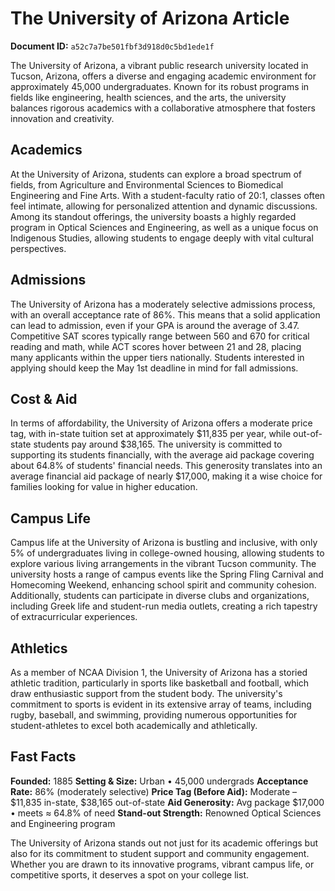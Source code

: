 # The University of Arizona Article

**Document ID:** `a52c7a7be501fbf3d918d0c5bd1ede1f`

The University of Arizona, a vibrant public research university located in Tucson, Arizona, offers a diverse and engaging academic environment for approximately 45,000 undergraduates. Known for its robust programs in fields like engineering, health sciences, and the arts, the university balances rigorous academics with a collaborative atmosphere that fosters innovation and creativity.

## Academics
At the University of Arizona, students can explore a broad spectrum of fields, from Agriculture and Environmental Sciences to Biomedical Engineering and Fine Arts. With a student-faculty ratio of 20:1, classes often feel intimate, allowing for personalized attention and dynamic discussions. Among its standout offerings, the university boasts a highly regarded program in Optical Sciences and Engineering, as well as a unique focus on Indigenous Studies, allowing students to engage deeply with vital cultural perspectives.

## Admissions
The University of Arizona has a moderately selective admissions process, with an overall acceptance rate of 86%. This means that a solid application can lead to admission, even if your GPA is around the average of 3.47. Competitive SAT scores typically range between 560 and 670 for critical reading and math, while ACT scores hover between 21 and 28, placing many applicants within the upper tiers nationally. Students interested in applying should keep the May 1st deadline in mind for fall admissions.

## Cost & Aid
In terms of affordability, the University of Arizona offers a moderate price tag, with in-state tuition set at approximately $11,835 per year, while out-of-state students pay around $38,165. The university is committed to supporting its students financially, with the average aid package covering about 64.8% of students' financial needs. This generosity translates into an average financial aid package of nearly $17,000, making it a wise choice for families looking for value in higher education.

## Campus Life
Campus life at the University of Arizona is bustling and inclusive, with only 5% of undergraduates living in college-owned housing, allowing students to explore various living arrangements in the vibrant Tucson community. The university hosts a range of campus events like the Spring Fling Carnival and Homecoming Weekend, enhancing school spirit and community cohesion. Additionally, students can participate in diverse clubs and organizations, including Greek life and student-run media outlets, creating a rich tapestry of extracurricular experiences.

## Athletics
As a member of NCAA Division 1, the University of Arizona has a storied athletic tradition, particularly in sports like basketball and football, which draw enthusiastic support from the student body. The university's commitment to sports is evident in its extensive array of teams, including rugby, baseball, and swimming, providing numerous opportunities for student-athletes to excel both academically and athletically.

## Fast Facts
**Founded:** 1885
**Setting & Size:** Urban • 45,000 undergrads
**Acceptance Rate:** 86% (moderately selective)
**Price Tag (Before Aid):** Moderate – $11,835 in-state, $38,165 out-of-state
**Aid Generosity:** Avg package $17,000 • meets ≈ 64.8% of need
**Stand-out Strength:** Renowned Optical Sciences and Engineering program

The University of Arizona stands out not just for its academic offerings but also for its commitment to student support and community engagement. Whether you are drawn to its innovative programs, vibrant campus life, or competitive sports, it deserves a spot on your college list.
